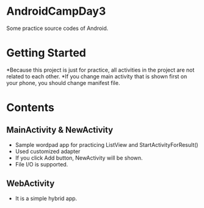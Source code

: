 # AndroidCampDay3
Some practice source codes of Android.

# Getting Started
*Because this project is just for practice, all activities in the project are not related to each other.
*If you change main activity that is shown first on your phone, you should change manifest file.

# Contents
## MainActivity & NewActivity
* Sample wordpad app for practicing ListView and StartActivityForResult()
* Used customized adapter
* If you click Add button, NewActivity will be shown.
* File I/O is supported.

## WebActivity
* It is a simple hybrid app.
